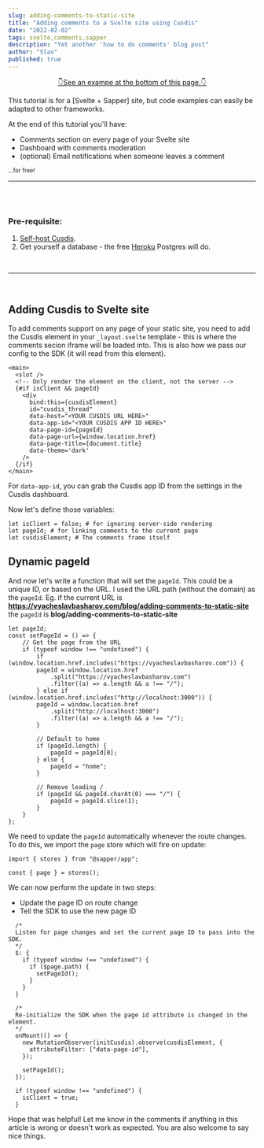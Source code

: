 ```yaml
---
slug: adding-comments-to-static-site
title: "Adding comments to a Svelte site using Cusdis"
date: "2022-02-02"
tags: svelte,comments,sapper
description: "Yet another 'how to do comments' blog post"
author: "Slav"
published: true
---
```


<p style="text-align:center;margin:auto;">
  <a href="/blog/adding-comments-to-static-site#cusdis_thread">👇See an exampe at the bottom of this page.👇</a>
</p>

This tutorial is for a [Svelte + Sapper] site, but code examples can easily be adapted to other frameworks.

At the end of this tutorial you'll have:

- Comments section on every page of your Svelte site
- Dashboard with comments moderation
- (optional) Email notifications when someone leaves a comment

<small>...for free!</small>

---

<br/>
<br/>

### Pre-requisite:

1. [Self-host Cusdis](https://cusdis.com/doc#/self-host/vercel).
2. Get yourself a database - the free [Heroku](https://heroku.com) Postgres will do.

<br/>

---

<br/>

## Adding Cusdis to Svelte site

To add comments support on any page of your static site, you need to add the Cusdis element in your `_layout.svelte` template - this is where the comments secion iframe will be loaded into. This is also how we pass our config to the SDK (it will read from this element).

```
<main>
  <slot />
  <!-- Only render the element on the client, not the server -->
  {#if isClient && pageId}
    <div
      bind:this={cusdisElement}
      id="cusdis_thread"
      data-host="<YOUR CUSDIS URL HERE>"
      data-app-id="<YOUR CUSDIS APP ID HERE>"
      data-page-id={pageId}
      data-page-url={window.location.href}
      data-page-title={document.title}
      data-theme='dark'
    />
  {/if}
</main>
```

For `data-app-id`, you can grab the Cusdis app ID from the settings in the Cusdis dashboard.

Now let's define those variables:

```
let isClient = false; # for ignoring server-side rendering
let pageId; # for linking comments to the current page
let cusdisElement; # The comments frame itself
```


## Dynamic pageId

And now let's write a function that will set the `pageId`. This could be a unique ID, or based on the URL. I used the URL path (without the domain) as the `pageId`. Eg. if the current URL is **https://vyacheslavbasharov.com/blog/adding-comments-to-static-site** the `pageId` is **blog/adding-comments-to-static-site**

```
let pageId;
const setPageId = () => {
    // Get the page from the URL
    if (typeof window !== "undefined") {
        if (window.location.href.includes("https://vyacheslavbasharov.com")) {
        pageId = window.location.href
            .split("https://vyacheslavbasharov.com")
            .filter((a) => a.length && a !== "/");
        } else if (window.location.href.includes("http://localhost:3000")) {
        pageId = window.location.href
            .split("http://localhost:3000")
            .filter((a) => a.length && a !== "/");
        }

        // Default to home
        if (pageId.length) {
            pageId = pageId[0];
        } else {
            pageId = "home";
        }

        // Remove leading /
        if (pageId && pageId.charAt(0) === "/") {
            pageId = pageId.slice(1);
        }
    }
};
```

We need to update the `pageId` automatically whenever the route changes. To do this, we import the `page` store which will fire on update:

```
import { stores } from "@sapper/app";

const { page } = stores();
```

We can now perform the update in two steps:
- Update the page ID on route change
- Tell the SDK to use the new page ID

```
  /*
  Listen for page changes and set the current page ID to pass into the SDK.
  */
  $: {
    if (typeof window !== "undefined") {
      if ($page.path) {
        setPageId();
      }
    }
  }

  /*
  Re-initialize the SDK when the page id attribute is changed in the element. 
  */
  onMount(() => {
    new MutationObserver(initCusdis).observe(cusdisElement, {
      attributeFilter: ["data-page-id"],
    });

    setPageId();
  });

  if (typeof window !== "undefined") {
    isClient = true;
  }
```

Hope that was helpful! Let me know in the comments if anything in this article is wrong or doesn't work as expected. You are also welcome to say nice things.
